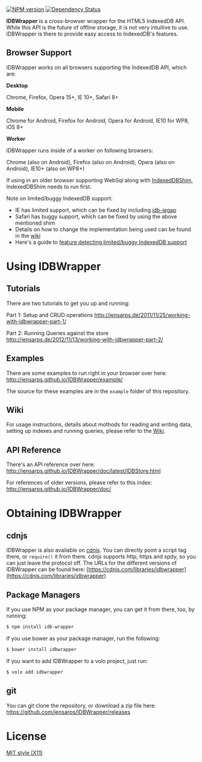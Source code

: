[![NPM version](https://badge.fury.io/js/idb-wrapper.svg)](http://badge.fury.io/js/idb-wrapper)
[![Dependency Status](https://gemnasium.com/jensarps/IDBWrapper.png)](https://gemnasium.com/jensarps/IDBWrapper)


**IDBWrapper** is a cross-browser wrapper for the HTML5 IndexedDB API. While this
API is the future of offline storage, it is not very intuitive to use.
IDBWrapper is there to provide easy access to IndexedDB's features.

Browser Support
---

IDBWrapper works on all browsers supporting the IndexedDB API, which are:

**Desktop**

Chrome, Firefox, Opera 15+, IE 10+, Safari 8+

**Mobile**

Chrome for Android, Firefox for Android, Opera for Android, IE10 for WP8, iOS 8+

**Worker** 

IDBWrapper runs inside of a worker on following browsers:

Chrome (also on Android), Firefox (also on Android), Opera (also on Android), IE10+ (also on WP8+)

If using in an older browser supporting WebSql along with [IndexedDBShim](https://github.com/axemclion/IndexedDBShim), IndexedDBShim needs to run first.

Note on limited/buggy IndexedDB support:

* IE has limited support, which can be fixed by including [idb-iegap](https://github.com/dfahlander/idb-iegap)
* Safari has buggy support, which can be fixed by using the above mentioned shim
* Details on how to change the implementation being used can be found in the [wiki](https://github.com/jensarps/IDBWrapper/wiki/Usage#defining-implementation-preference-aka-make-idbwrapper-use-the-shim)
* Here's a guide to [feature detecting limited/buggy IndexedDB support](http://jensarps.de/2015/12/16/how-to-detect-buggy-indexeddb-implementations/)

Using IDBWrapper
===

Tutorials
---

There are two tutorials to get you up and running:

Part 1: Setup and CRUD operations
http://jensarps.de/2011/11/25/working-with-idbwrapper-part-1/

Part 2: Running Queries against the store
http://jensarps.de/2012/11/13/working-with-idbwrapper-part-2/

Examples
---

There are some examples to run right in your browser over here: http://jensarps.github.io/IDBWrapper/example/

The source for these examples are in the `example` folder of this repository.

Wiki
---

For usage instructions, details about mothods for reading and writing 
data, setting up indexes and running queries, please refer to the 
[Wiki](https://github.com/jensarps/IDBWrapper/wiki).

API Reference
---

There's an API reference over here: http://jensarps.github.io/IDBWrapper/doc/latest/IDBStore.html

For references of older versions, please refer to this index: http://jensarps.github.io/IDBWrapper/doc/

Obtaining IDBWrapper
===

cdnjs
---

IDBWrapper is also available on [cdnjs](http://cdnjs.com/). You can directly 
point a script tag there, or `require()` it from there. cdnjs supports http,
https and spdy, so you can just leave the protocol off. The URLs for the 
different versions of IDBWrapper can be found here: 
[https://cdnjs.com/libraries/idbwrapper](https://cdnjs.com/libraries/idbwrapper)

Package Managers
---

If you use NPM as your package manager, you can get it from there, too, by
running:

```bash
$ npm install idb-wrapper
```

If you use bower as your package manager, run the following:

```bash
$ bower install idbwrapper
```

If you want to add IDBWrapper to a volo project, just run:

```bash
$ volo add idbwrapper
```

git
---

You can git clone the repository, or download a zip file here: https://github.com/jensarps/IDBWrapper/releases

License
===

[MIT style (X11)](https://github.com/jensarps/IDBWrapper/blob/master/LICENSE)
